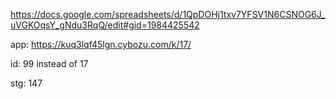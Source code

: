 https://docs.google.com/spreadsheets/d/1QpDOHj1txv7YFSV1N6CSNOG6J_uVGKOqsY_gNdu3RqQ/edit#gid=1984425542

app: https://kuq3lqf45lgn.cybozu.com/k/17/

id: 99 instead of 17

stg: 147
